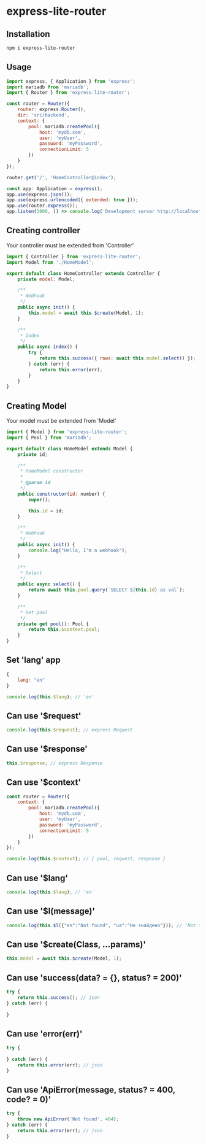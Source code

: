 # express-lite-router

## Installation
```bash
npm i express-lite-router
```
## Usage

```js
import express, { Application } from 'express';
import mariadb from 'mariadb';
import { Router } from 'express-lite-router';

const router = Router({
    router: express.Router(),
    dir: 'src/backend',
    context: {
        pool: mariadb.createPool({
            host: 'mydb.com',
            user: 'myUser',
            password: 'myPassword',
            connectionLimit: 5
        })
    }
});

router.get('/', 'HomeController@index');

const app: Application = express();
app.use(express.json());
app.use(express.urlencoded({ extended: true }));
app.use(router.express());
app.listen(3000, () => console.log('Development server http://localhost:3000 started'));
```

## Creating controller
Your controller must be extended from 'Controller'

```js
import { Controller } from 'express-lite-router';
import Model from './HomeModel';

export default class HomeController extends Controller {
    private model: Model;

    /**
     * Webhook
     */
    public async init() {
        this.model = await this.$create(Model, 1);
    }

    /**
     * Index
     */
    public async index() {
        try {
            return this.success({ rows: await this.model.select() });
        } catch (err) {
            return this.error(err);
        }
    }
}
```
## Creating Model
Your model must be extended from 'Model'

```js
import { Model } from 'express-lite-router';
import { Pool } from 'mariadb';

export default class HomeModel extends Model {
    private id;

    /**
     * HomeModel constructor
     *
     * @param id
     */
    public constructor(id: number) {
        super();

        this.id = id;
    }

    /**
     * Webhook
     */
    public async init() {
        console.log("Hello, I'm a webhook");
    }

    /**
     * Select
     */
    public async select() {
        return await this.pool.query(`SELECT ${this.id} as val`);
    }

    /**
     * Get pool
     */
    private get pool(): Pool {
        return this.$context.pool;
    }
}
```

## Set 'lang' app
```js
{
    lang: "en"
}

console.log(this.$lang); // 'en'
```

## Can use '$request'

```js
console.log(this.$request); // express Request
```

## Can use '$response'

```js
this.$response; // express Response
```

## Can use '$context'

```js
const router = Router({
    context: {
        pool: mariadb.createPool({
            host: 'mydb.com',
            user: 'myUser',
            password: 'myPassword',
            connectionLimit: 5
        })
    }
});

console.log(this.$context); // { pool, request, response }
```

## Can use '$lang'

```js
console.log(this.$lang); // 'en'
```

## Can use '$l(message)'

```js
console.log(this.$l({"en":"Not found", "ua":"Не знайдено"})); // 'Not found'
```

## Can use '$create(Class, ...params)'

```js
this.model = await this.$create(Model, 1);
```

## Can use 'success(data? = {}, status? = 200)'

```js
try {
    return this.success(); // json
} catch (err) {
    
}
```

## Can use 'error(err)'

```js
try {
    
} catch (err) {
    return this.error(err); // json
}

```
## Can use 'ApiError(message, status? = 400, code? = 0)'

```js
try {
    throw new ApiError('Not found', 404);
} catch (err) {
    return this.error(err); // json
}
```